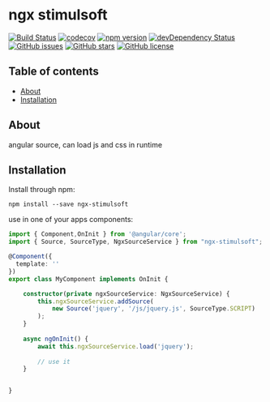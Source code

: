 # ngx stimulsoft
[![Build Status](https://travis-ci.org/mehrabisajad/ngx-stimulsoft.svg?branch=master)](https://travis-ci.org/mehrabisajad/ngx-stimulsoft)
[![codecov](https://codecov.io/gh/mehrabisajad/ngx-stimulsoft/branch/master/graph/badge.svg)](https://codecov.io/gh/mehrabisajad/ngx-stimulsoft)
[![npm version](https://badge.fury.io/js/ngx-stimulsoft.svg)](http://badge.fury.io/js/ngx-stimulsoft)
[![devDependency Status](https://david-dm.org/mehrabisajad/ngx-stimulsoft/dev-status.svg)](https://david-dm.org/mehrabisajad/ngx-stimulsoft?type=dev)
[![GitHub issues](https://img.shields.io/github/issues/mehrabisajad/ngx-stimulsoft.svg)](https://github.com/mehrabisajad/ngx-stimulsoft/issues)
[![GitHub stars](https://img.shields.io/github/stars/mehrabisajad/ngx-stimulsoft.svg)](https://github.com/mehrabisajad/ngx-stimulsoft/stargazers)
[![GitHub license](https://img.shields.io/badge/license-MIT-blue.svg)](https://raw.githubusercontent.com/mehrabisajad/ngx-stimulsoft/master/LICENSE)

## Table of contents

- [About](#about)
- [Installation](#installation)

## About

angular source, can load js and css in runtime

## Installation

Install through npm:
```
npm install --save ngx-stimulsoft
```

use in one of your apps components:
```typescript
import { Component,OnInit } from '@angular/core';
import { Source, SourceType, NgxSourceService } from "ngx-stimulsoft";

@Component({
  template: ''
})
export class MyComponent implements OnInit {

    constructor(private ngxSourceService: NgxSourceService) {
        this.ngxSourceService.addSource(
            new Source('jquery', '/js/jquery.js', SourceType.SCRIPT)
        );
    }
    
    async ngOnInit() {
        await this.ngxSourceService.load('jquery');
        
        // use it
    }   


}
```
